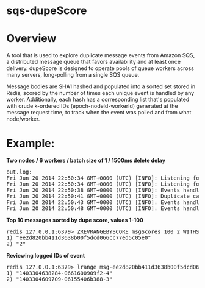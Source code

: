 sqs-dupeScore
==============

# Overview

A tool that is used to explore duplicate message events from Amazon SQS, a distributed message queue that favors availability and at least once delivery. dupeScore is designed to operate pools of queue workers across many servers, long-polling from a single SQS queue. 

Message bodies are SHA1 hashed and populated into a sorted set stored in Redis, scored by the number of times each unique event is handled by any worker. Additionally, each hash has a corresponding list that's populated with crude k-ordered IDs (epoch-nodeId-workerId) generated at the message request time, to track when the event was polled and from what node/worker.

# Example:


**Two nodes / 6 workers / batch size of 1 / 1500ms delete delay**
<pre>
out.log:
Fri Jun 20 2014 22:50:34 GMT+0000 (UTC) [INFO]: Listening for events on https://sqs.us-west-2.amazonaws.com/000/xxx
Fri Jun 20 2014 22:50:34 GMT+0000 (UTC) [INFO]: Listening for events on https://sqs.us-west-2.amazonaws.com/000/xxx
Fri Jun 20 2014 22:50:38 GMT+0000 (UTC) [INFO]: Events handled, last 5s: 1
Fri Jun 20 2014 22:50:41 GMT+0000 (UTC) [INFO]: Duplicate caught with hash ID: ee2d820bb411d3638b00f5dcd066cc77ed5c05e0
Fri Jun 20 2014 22:50:43 GMT+0000 (UTC) [INFO]: Events handled, last 5s: 1
Fri Jun 20 2014 22:50:48 GMT+0000 (UTC) [INFO]: Events handled, last 5s: 1
</pre>

**Top 10 messages sorted by dupe score, values 1-100**
<pre>
redis 127.0.0.1:6379> ZREVRANGEBYSCORE msgScores 100 2 WITHSCORES LIMIT 0 10
1) "ee2d820bb411d3638b00f5dcd066cc77ed5c05e0"
2) "2"
</pre>

**Reviewing logged IDs of event**
<pre>
redis 127.0.0.1:6379> lrange msg-ee2d820bb411d3638b00f5dcd066cc77ed5c05e0 0 -1
1) "1403304638284-0661600909f2-4"
2) "1403304609709-06155406b388-3"
</pre>
